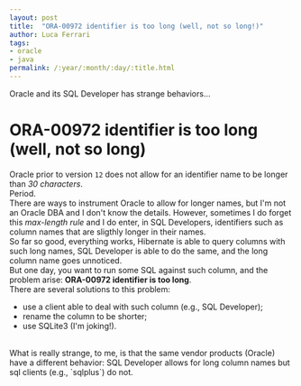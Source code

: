 ```yaml
---
layout: post
title:  "ORA-00972 identifier is too long (well, not so long!)"
author: Luca Ferrari
tags:
- oracle
- java
permalink: /:year/:month/:day/:title.html
---
```

Oracle and its SQL Developer has strange behaviors...

# ORA-00972 identifier is too long (well, not so long)

Oracle prior to version `12` does not allow for an identifier name to be longer than *30 characters*.
<br/>
Period.
<br/>
There are ways to instrument Oracle to allow for longer names, but I'm not an Oracle DBA and I don't know the details.
However, sometimes I do forget this *max-length rule* and I do enter, in SQL Developers, identifiers such as column names that are sligthly longer in their names.
<br/>
So far so good, everything works, Hibernate is able to query columns with such long names, SQL Developer is able to do the same, and the long column name goes unnoticed.
<br/>
But one day, you want to run some SQL against such column, and the problem arise: **ORA-00972 identifier is too long**.
<br/>
There are several solutions to this problem:
- use a client able to deal with such column (e.g., SQL Developer);
- rename the column to be shorter;
- use SQLite3 (I'm joking!).


<br/>
What is really strange, to me, is that the same vendor products (Oracle) have a different behavior: SQL Developer allows for long column names but sql clients (e.g., `sqlplus`) do not.
